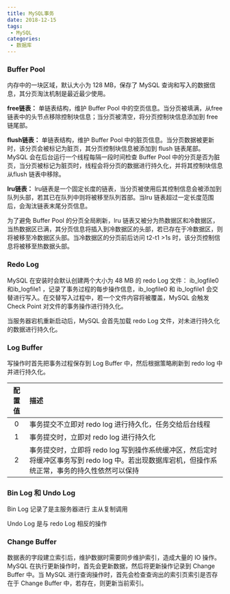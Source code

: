 ```yaml
---
title: MySQL事务
date: 2018-12-15
tags:
 - MySQL
categories:
 - 数据库
---
```


### Buffer Pool

内存中的一块区域，默认大小为 128 MB，保存了 MySQL 查询和写入的数据信息，其分页淘汰机制是最近最少使用。

**free链表：** 单链表结构，维护 Buffer Pool 中的空页信息。当分页被填满，从free链表中的头节点移除控制块信息；当分页被清空，将分页控制块信息添加到 free 链尾部。

**flush链表：** 单链表结构，维护 Buffer Pool 中的脏页信息。当分页数据被更新时，该分页会被标记为脏页，其分页控制块信息被添加到 flush 链表尾部。MySQL 会在后台运行一个线程每隔一段时间检查 Buffer Pool 中的分页是否为脏页，当分页被标记为脏页时，线程会将分页的数据进行持久化，并将其控制块信息从flush 链表中移除。

**lru链表：** lru链表是一个固定长度的链表，当分页被使用后其控制信息会被添加到队列头部，若其已在队列中则将被移至队列首部。当lru 链表超过一定长度范围后，会淘汰链表末尾分页信息。

为了避免 Buffer Pool 的分页全局刷新，lru 链表又被分为热数据区和冷数据区，当热数据区已满，其分页信息将插入到冷数据区的头部，若已存在于冷数据区，则将被移至冷数据区头部。当冷数据区的分页前后访问 t2-t1 >1s 时，该分页控制信息将被移至热数据头部。



### Redo Log

MySQL 在安装时会默认创建两个大小为 48 MB 的 redo Log 文件： ib_logfile0 和ib_logfile1 ，记录了事务过程的每步操作信息，ib_logfile0 和 ib_logfile1 会交替进行写入。在交替写入过程中，若一个文件内容将被覆盖，MySQL 会触发 Check Point 对文件的事务操作进行持久化。

当服务器宕机重新启动后，MySQL 会首先加载 redo Log 文件，对未进行持久化的数据进行持久化。



### Log Buffer

写操作时首先把事务过程保存到 Log Buffer 中，然后根据策略刷新到 redo log 中并进行持久化。

| 配置值 | 描述                                                         |
| :----: | :----------------------------------------------------------- |
|   0    | 事务提交不立即对 redo log 进行持久化，任务交给后台线程       |
|   1    | 事务提交时，立即对 redo log 进行持久化                       |
|   2    | 事务提交时，立即将 redo log 写到操作系统缓冲区，然后定时将缓冲区事务写到 redo log 中。若出现数据库宕机，但操作系统正常，事务的持久性依然可以保持 |



### Bin Log 和 Undo Log

Bin Log 记录了是主服务器进行 主从复制调用

Undo Log 是与 redo Log 相反的操作



### Change Buffer

数据表的字段建立索引后，维护数据时需要同步维护索引，造成大量的 IO 操作。MySQL 在执行更新操作时，首先会更新数据，然后将更新操作记录到 Change Buffer 中。当 MySQL 进行查询操作时，首先会检查查询出的索引页索引是否存在于 Change Buffer 中，若存在，则更新当前索引。